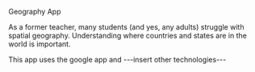Geography App

As a former teacher, many students (and yes, any adults) struggle with spatial geography.  Understanding where countries and states are in the world is important.

This app uses the google app and ---insert other technologies---
